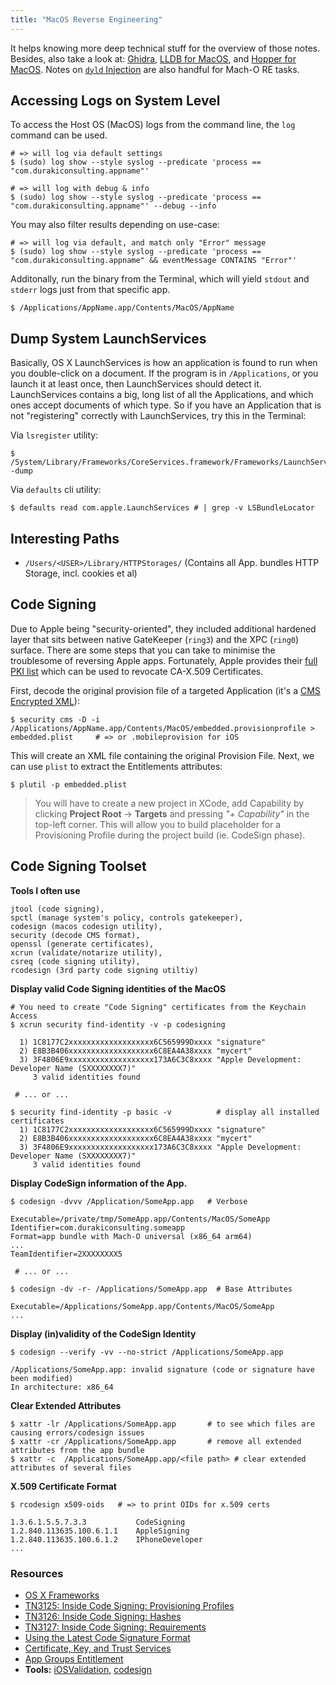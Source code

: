 ```yaml
---
title: "MacOS Reverse Engineering"
---
```


It helps knowing more deep technical stuff for the overview of those notes. Besides, also take a look at: [Ghidra](/Ghidra-and-Related), [LLDB for MacOS](/lldb), and [Hopper for MacOS](/pure-reverse-engineering). Notes on [`dyld` Injection](/dyld-macos-injection) are also handful for Mach-O RE tasks.

## Accessing Logs on System Level

To access the Host OS (MacOS) logs from the command line, the `log` command can be used.

```
# => will log via default settings
$ (sudo) log show --style syslog --predicate 'process == "com.durakiconsulting.appname"' 

# => will log with debug & info
$ (sudo) log show --style syslog --predicate 'process == "com.durakiconsulting.appname"' --debug --info
```

You may also filter results depending on use-case:

```
# => will log via default, and match only "Error" message
$ (sudo) log show --style syslog --predicate 'process == "com.durakiconsulting.appname" && eventMessage CONTAINS "Error"'
```

Additonally, run the binary from the Terminal, which will yield `stdout` and `stderr` logs just from that specific app.

```
$ /Applications/AppName.app/Contents/MacOS/AppName
```

## Dump System LaunchServices
Basically, OS X LaunchServices is how an application is found to run when you double-click on a document. If the program is in `/Applications`, or you launch it at least once, then LaunchServices should detect it. LaunchServices contains a big, long list of all the Applications, and which ones accept documents of which type. So if you have an Application that is not "registering" correctly with LaunchServices, try this in the Terminal: 

Via `lsregister` utility:
```
$ /System/Library/Frameworks/CoreServices.framework/Frameworks/LaunchServices.framework/Versions/Current/Support/lsregister -dump
```

Via `defaults` cli utility:
```
$ defaults read com.apple.LaunchServices # | grep -v LSBundleLocator 
```

## Interesting Paths

* `/Users/<USER>/Library/HTTPStorages/` (Contains all App. bundles HTTP Storage, incl. cookies et al)

## Code Signing

Due to Apple being "security-oriented", they included additional hardened layer that sits between native GateKeeper (`ring3`) and the XPC (`ring0`) surface. There are some steps that you can take to minimise the troublesome of reversing Apple apps. Fortunately, Apple provides their [full PKI list](https://www.apple.com/certificateauthority/) which can be used to revocate CA-X.509 Certificates.

First, decode the original provision file of a targeted Application (it's a [CMS Encrypted XML](http://en.wikipedia.org/wiki/Cryptographic_Message_Syntax)):

```
$ security cms -D -i /Applications/AppName.app/Contents/MacOS/embedded.provisionprofile > embedded.plist	 # => or .mobileprovision for iOS
```

This will create an XML file containing the original Provision File. Next, we can use `plist` to extract the Entitlements attributes:

```
$ plutil -p embedded.plist
```

> You will have to create a new project in XCode, add Capability by clicking **Project Root** -> **Targets** and pressing *"+ Capability"* in the top-left corner. This will allow you to build placeholder for a Provisioning Profile during the project build (ie. CodeSign phase).

## Code Signing Toolset

**Tools I often use**

```
jtool (code signing), 
spctl (manage system's policy, controls gatekeeper), 
codesign (macos codesign utility), 
security (decode CMS format), 
openssl (generate certificates), 
xcrun (validate/notarize utility), 
csreq (code signing utility), 
rcodesign (3rd party code signing utiltiy)
```

**Display valid Code Signing identities of the MacOS**

```
# You need to create "Code Signing" certificates from the Keychain Access
$ xcrun security find-identity -v -p codesigning

  1) 1C8177C2xxxxxxxxxxxxxxxxxxx6C565999Dxxxx "signature"
  2) E8B3B406xxxxxxxxxxxxxxxxxxx6C8EA4A38xxxx "mycert"
  3) 3F4806E9xxxxxxxxxxxxxxxxxxx173A6C3C8xxxx "Apple Development: Developer Name (SXXXXXXXX7)"
     3 valid identities found

 # ... or ...

$ security find-identity -p basic -v 		  # display all installed certificates
  1) 1C8177C2xxxxxxxxxxxxxxxxxxx6C565999Dxxxx "signature"
  2) E8B3B406xxxxxxxxxxxxxxxxxxx6C8EA4A38xxxx "mycert"
  3) 3F4806E9xxxxxxxxxxxxxxxxxxx173A6C3C8xxxx "Apple Development: Developer Name (SXXXXXXXX7)"
     3 valid identities found
```

**Display CodeSign information of the App.**

```
$ codesign -dvvv /Application/SomeApp.app   # Verbose

Executable=/private/tmp/SomeApp.app/Contents/MacOS/SomeApp
Identifier=com.durakiconsulting.someapp
Format=app bundle with Mach-O universal (x86_64 arm64)
...
TeamIdentifier=2XXXXXXXX5

 # ... or ...

$ codesign -dv -r- /Applications/SomeApp.app  # Base Attributes

Executable=/Applications/SomeApp.app/Contents/MacOS/SomeApp
...
```

**Display (in)validity of the CodeSign Identity**

```
$ codesign --verify -vv --no-strict /Applications/SomeApp.app

/Applications/SomeApp.app: invalid signature (code or signature have been modified)
In architecture: x86_64
```

**Clear Extended Attributes**

```
$ xattr -lr /Applications/SomeApp.app 		# to see which files are causing errors/codesign issues
$ xattr -cr /Applications/SomeApp.app 		# remove all extended attributes from the app bundle
$ xattr -c  /Applications/SomeApp.app/<file path> # clear extended attributes of several files
```

**X.509 Certificate Format**

```
$ rcodesign x509-oids 	# => to print OIDs for x.509 certs

1.3.6.1.5.5.7.3.3	        CodeSigning
1.2.840.113635.100.6.1.1	AppleSigning
1.2.840.113635.100.6.1.2	IPhoneDeveloper
...
```

### Resources

* [OS X Frameworks](https://developer.apple.com/library/archive/documentation/MacOSX/Conceptual/OSX_Technology_Overview/SystemFrameworks/SystemFrameworks.html)
* [TN3125: Inside Code Signing: Provisioning Profiles](https://developer.apple.com/documentation/technotes/tn3125-inside-code-signing-provisioning-profiles)
* [TN3126: Inside Code Signing: Hashes](https://developer.apple.com/documentation/technotes/tn3126-inside-code-signing-hashes)
* [TN3127: Inside Code Signing: Requirements](https://developer.apple.com/documentation/technotes/tn3127-inside-code-signing-requirements)
* [Using the Latest Code Signature Format](https://developer.apple.com/documentation/Xcode/using-the-latest-code-signature-format)
* [Certificate, Key, and Trust Services](https://developer.apple.com/documentation/security/certificate_key_and_trust_services)
* [App Groups Entitlement](https://developer.apple.com/documentation/bundleresources/entitlements/com_apple_security_application-groups)
* **Tools:** [iOSValidation](https://github.com/quadion/iOSValidation), [codesign](https://codesigning.guide/)